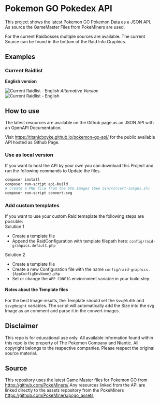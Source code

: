 # Pokemon GO Pokedex API

This project shows the latest Pokemon GO Pokemon Data as a JSON API.
As source the GameMaster Files from PokeMiners are used.

For the current Raidbosses multiple sources are available.
The current Source can be found in the bottom of the Raid Info Graphics. 

## Examples

### Current Raidlist

**English version**

![Current Raidlist - English](https://titanicboyke.github.io/pokemon-go-api/api/graphics/English/default.png)
*Alternative Version*  
![Current Raidlist - English](https://titanicboyke.github.io/pokemon-go-api/api/graphics/English/reverse.png)

## How to use
The latest resources are available on the Github page as an JSON API with an OpenAPI Documentation.

Visit https://titanicboyke.github.io/pokemon-go-api/ for the public available API hosted as Github Page.

### Use as local version
If you want to host the API by your own you can download this Project and run the following commands to Update the files.
```bash
composer install
composer run-script api-build
# create a PNG file from the SVG Images (See bin/convert-images.sh)
composer run-script convert-svg
```

### Add custom templates
If you want to use your custom Raid temaplate the following steps are possible:  
Solution 1  
- Create a template file
- Append the RaidConfiguration with template filepath here: `config/raid-grahpics.default.php`

Solution 2  
- Create a template file
- Create a new Configuration file with the name `config/raid-graphics.{AppConfigEnvName}.php`
- Set or change the `APP_CONFIG` enviornment variable in your build step

#### Notes about the Template files
For the best Image results, the Template should set the `$svgWidth` and `$svgHeight` variables. The script will
automatically add the Size into the svg Image as an comment and parse it in the convert-images. 

## Disclaimer
This repo is for educational use only. All available information found within this repo is the property of The Pokemon Company and Niantic. All copyright belongs to the respective companies. Please respect the original source material.

## Source
This repository uses the latest Game Master files for Pokemon GO from https://github.com/PokeMiners/
Any resources linked from the API are linked directly to the assets repository from the PokeMiners https://github.com/PokeMiners/pogo_assets
